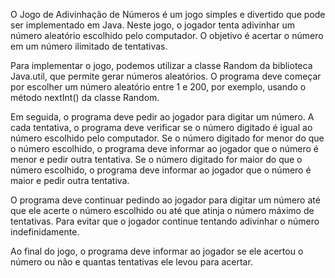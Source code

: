 O Jogo de Adivinhação de Números é um jogo simples e divertido que pode ser implementado em Java. Neste jogo, o jogador tenta adivinhar um número aleatório escolhido pelo computador. O objetivo é acertar o número em um número ilimitado de tentativas.

Para implementar o jogo, podemos utilizar a classe Random da biblioteca Java.util, que permite gerar números aleatórios. O programa deve começar por escolher um número aleatório entre 1 e 200, por exemplo, usando o método nextInt() da classe Random.

Em seguida, o programa deve pedir ao jogador para digitar um número. A cada tentativa, o programa deve verificar se o número digitado é igual ao número escolhido pelo computador. Se o número digitado for menor do que o número escolhido, o programa deve informar ao jogador que o número é menor e pedir outra tentativa. Se o número digitado for maior do que o número escolhido, o programa deve informar ao jogador que o número é maior e pedir outra tentativa.

O programa deve continuar pedindo ao jogador para digitar um número até que ele acerte o número escolhido ou até que atinja o número máximo de tentativas. Para evitar que o jogador continue tentando adivinhar o número indefinidamente.

Ao final do jogo, o programa deve informar ao jogador se ele acertou o número ou não e quantas tentativas ele levou para acertar.
